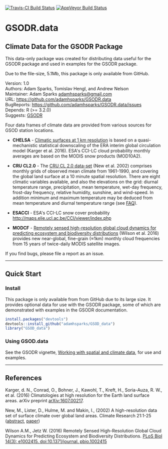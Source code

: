 [![Travis-CI Build Status](https://travis-ci.org/.svg?branch=master)](https://travis-ci.org/)
[![AppVeyor Build Status](https://ci.appveyor.com/api/projects/status/github/adamhsparks/GSODR_data?branch=master&svg=true)](https://ci.appveyor.com/project/adamhsparks/GSODR_data)

# GSODR.data

## Climate Data for the GSODR Package

This data-only package was created for distributing data useful for the GSODR package and used in examples for the GSODR package.

Due to the file-size, 5.1Mb, this package is only available from GitHub.

Version: 1.0  
Authors: Adam Sparks, Tomislav Hengl, and Andrew Nelson  
Maintainer: Adam Sparks <adamhsparks@gmail.com>  
URL: https://github.com/adamhsparks/GSODR.data  
BugReports: https://github.com/adamhsparks/GSODR.data/issues  
Depends: R (>= 3.2.0)  
Suggests: [GSODR](https://cran.r-project.org/package=GSODR)

Four data frames of climate data are provided from various sources for GSOD
station locations.

  * **CHELSA** - [Climatic surfaces at 1 km resolution](http://chelsa-climate.org)
  is based on a quasi-mechanistic statistical downscaling of the ERA interim
  global circulation model (Karger et al. 2016). ESA's CCI-LC cloud probability
  monthly averages are based on the MODIS snow products (MOD10A2).

  * **CRU CL2.0** - The [CRU CL 2.0 data-set](https://crudata.uea.ac.uk/~timm/grid/CRU_CL_2_0.html) 
  (New et al. 2002) comprises monthly grids of observed mean climate from 
  1961-1990, and covering the global land surface at a 10 minute spatial
  resolution. There are eight climatic variables available, and also the
  elevations on the grid: diurnal temperature range, precipitation, mean
  temperature, wet-day frequency, frost-day frequency, relative humidity,
  sunshine, and wind-speed. In addition minimum and maximum temperature may be
  deduced from mean temperature and diurnal temperature range (see 
  [FAQ](https://crudata.uea.ac.uk/~timm/grid/faq.html)).

  * **ESACCI** - ESA's CCI-LC snow cover probability 
  <http://maps.elie.ucl.ac.be/CCI/viewer/index.php>

  * **MODCF** - [Remotely sensed high-resolution global cloud dynamics for predicting ecosystem and biodiversity distributions](https://github.com/adammwilson/Cloud)
  (Wilson et al. 2016) provides new near-global, fine-grain (≈1km) monthly cloud
  frequencies from 15 years of twice-daily MODIS satellite images.

If you find bugs, please file a report as an issue.

-----

## Quick Start

### Install

This package is only available from from GitHub due to its large size. It 
provides optional data for use with the GSODR package, some of which are
demonstrated with examples in the GSODR documentation.

```r
install.packages("devtools")
devtools::install_github("adamhsparks/GSOD_data")
library("GSOD_data")
````

### Using GSOD.data

See the GSODR vignette, [Working with spatial and climate data](https://github.com/adamhsparks/GSODR/blob/master/vignettes/Working_with_spatial_and_climate_data.md),
for use and examples.

-----

## References

Karger, d. N., Conrad, O., Bohner, J., Kawohl, T., Kreft, H., Soria-Auza, R. W.,
et al. (2016) Climatologies at high resolution for the Earth land surface
areas. arXiv preprint [arXiv:1607.00217](https://www.arxiv.org/abs/1607.00217).

New, M., Lister, D., Hulme, M. and Makin, I., (2002) A high-resolution data
set of surface climate over global land areas. Climate Research 21:1-25
([abstract](http://www.int-res.com/abstracts/cr/v21/n1/p1-25.html),
[paper](http://www.int-res.com/articles/cr2002/21/c021p001.pdf))

Wilson A.M., Jetz W. (2016) Remotely Sensed High-Resolution Global Cloud Dynamics for Predicting Ecosystem and Biodiversity Distributions. [PLoS Biol 14(3): e1002415. doi:10.1371/journal. pbio.1002415](http://journals.plos.org/plosbiology/article?id=10.1371/journal.pbio.1002415)
